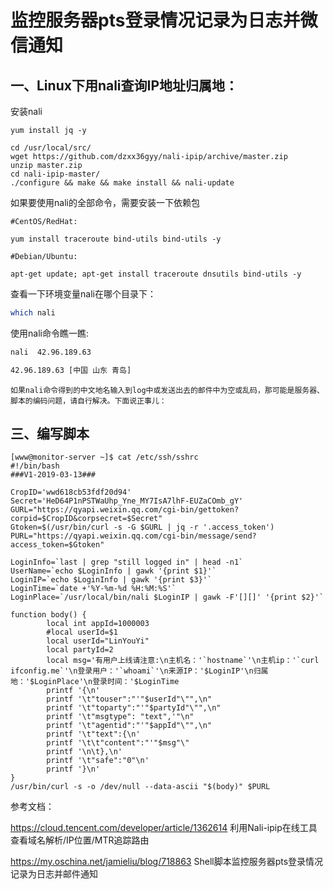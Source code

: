  # 监控服务器pts登录情况记录为日志并微信通知
 
## 一、Linux下用nali查询IP地址归属地：
安装nali
```
yum install jq -y

cd /usr/local/src/
wget https://github.com/dzxx36gyy/nali-ipip/archive/master.zip
unzip master.zip
cd nali-ipip-master/
./configure && make && make install && nali-update
```

如果要使用nali的全部命令，需要安装一下依赖包
```
#CentOS/RedHat: 

yum install traceroute bind-utils bind-utils -y

#Debian/Ubuntu: 

apt-get update; apt-get install traceroute dnsutils bind-utils -y
```

查看一下环境变量nali在哪个目录下：
```sh
which nali
```

使用nali命令瞧一瞧:
```sh
nali  42.96.189.63

42.96.189.63 [中国 山东 青岛]
```

    如果nali命令得到的中文地名输入到log中或发送出去的邮件中为空或乱码，那可能是服务器、脚本的编码问题，请自行解决。下面说正事儿：

## 三、编写脚本

```
[www@monitor-server ~]$ cat /etc/ssh/sshrc 
#!/bin/bash
###V1-2019-03-13###

CropID='wwd618cb53fdf20d94'
Secret='HeD64P1nPSTWaUhp_Yne_MY7IsA7lhF-EUZaCOmb_gY'
GURL="https://qyapi.weixin.qq.com/cgi-bin/gettoken?corpid=$CropID&corpsecret=$Secret"
Gtoken=$(/usr/bin/curl -s -G $GURL | jq -r '.access_token')
PURL="https://qyapi.weixin.qq.com/cgi-bin/message/send?access_token=$Gtoken"

LoginInfo=`last | grep "still logged in" | head -n1`
UserName=`echo $LoginInfo | gawk '{print $1}'`
LoginIP=`echo $LoginInfo | gawk '{print $3}'`
LoginTime=`date +'%Y-%m-%d %H:%M:%S'`
LoginPlace=`/usr/local/bin/nali $LoginIP | gawk -F'[][]' '{print $2}'`

function body() {
        local int appId=1000003
        #local userId=$1
        local userId="LinYouYi"
        local partyId=2
        local msg='有用户上线请注意:\n主机名：'`hostname`'\n主机ip：'`curl ifconfig.me`'\n登录用户：'`whoami`'\n来源IP：'$LoginIP'\n归属地：'$LoginPlace'\n登录时间：'$LoginTime
        printf '{\n'
        printf '\t"touser":"'"$userId"\"",\n"
        printf '\t"toparty":"'"$partyId"\"",\n"
        printf '\t"msgtype": "text",'"\n"
        printf '\t"agentid":"'"$appId"\"",\n"
        printf '\t"text":{\n'
        printf '\t\t"content":"'"$msg"\"
        printf '\n\t},\n'
        printf '\t"safe":"0"\n'
        printf '}\n'
}
/usr/bin/curl -s -o /dev/null --data-ascii "$(body)" $PURL
```

参考文档：

https://cloud.tencent.com/developer/article/1362614  利用Nali-ipip在线工具查看域名解析/IP位置/MTR追踪路由

https://my.oschina.net/jamieliu/blog/718863   Shell脚本监控服务器pts登录情况记录为日志并邮件通知
